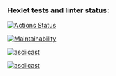 ### Hexlet tests and linter status:
[![Actions Status](https://github.com/vitasbigboy/frontend-project-44/actions/workflows/hexlet-check.yml/badge.svg)](https://github.com/vitasbigboy/frontend-project-44/actions)

[![Maintainability](https://api.codeclimate.com/v1/badges/866176eaef3ef1941252/maintainability)](https://codeclimate.com/github/vitasbigboy/frontend-project-44/maintainability)

[![asciicast](https://asciinema.org/a/z2Lnh1B1tXlrxbMrofnseaYuG.svg)](https://asciinema.org/a/z2Lnh1B1tXlrxbMrofnseaYuG)

[![asciicast](https://asciinema.org/a/SXBCJuVD5KyLY9CQPFiUkm0ex.svg)](https://asciinema.org/a/SXBCJuVD5KyLY9CQPFiUkm0ex)